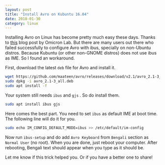 ```yaml
---
layout: post
title: "Install Avro on Kubuntu 16.04"
date: 2018-01-30
category: linux
---
```

Installing Avro on Linux has become pretty much easy these days. Thanks to [this](http://linux.omicronlab.com/ubuntu_14.04.html) blog post by Omicron Lab. But there are many users out there who failed successfully to configure Avro with ibus, specially on non-Ubuntu distros. Because Kubuntu (or other non-GNOME distros) does not use ibus as IME. So I found an workaround.

First, download the latest `deb` file for Avro and install it.

```bash
wget https://github.com/maateen/avro/releases/download/v2.1/avro_2.1-3_all.deb
sudo dpkg -i avro_2.1-3_all.deb
sudo apt install -f
```

Your system still needs `ibus` and `gjs` . So do install them.

```bash
sudo apt install ibus gjs
```

Here comes the best part. You need to set `ibus` as default IME at boot time. The following line will do it for you.

```bash
sudo echo IM_CONFIG_DEFAULT_MODE=ibus >> /etc/default/im-config
```

Now run `ibus-setup` and do add `Avro Keyboard` from `Bengali` section as `Normal User` (no root). When you are done, just reboot your computer. After rebooting, Bengali text should appear when you type as it should be.

Let me know if this trick helped you. Or if you have a better one to share!
